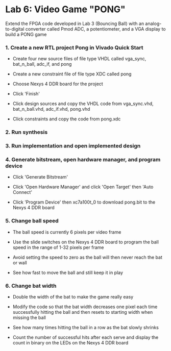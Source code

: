 # Lab 6: Video Game "PONG"

Extend the FPGA code developed in Lab 3 (Bouncing Ball) with an analog-to-digital converter called Pmod ADC, a potentiometer, and a VGA display to build a PONG game

### 1. Create a new RTL project Pong in Vivado Quick Start

* Create four new source files of file type VHDL called vga_sync, bat_n_ball, adc_if, and pong

* Create a new constraint file of file type XDC called pong

* Choose Nexys 4 DDR board for the project

* Click 'Finish'

* Click design sources and copy the VHDL code from vga_sync.vhd, bat_n_ball.vhd, adc_if.vhd, pong.vhd

* Click constraints and copy the code from pong.xdc

### 2. Run synthesis

### 3. Run implementation and open implemented design

### 4. Generate bitstream, open hardware manager, and program device

* Click 'Generate Bitstream'

* Click 'Open Hardware Manager' and click 'Open Target' then 'Auto Connect'

* Click 'Program Device' then xc7a100t_0 to download pong.bit to the Nexys 4 DDR board

### 5. Change ball speed

* The ball speed is currently 6 pixels per video frame

* Use the slide switches on the Nexys 4 DDR board to program the ball speed in the range of 1-32 pixels per frame

* Avoid setting the speed to zero as the ball will then never reach the bat or wall

* See how fast to move the ball and still keep it in play

### 6. Change bat width

* Double the width of the bat to make the game really easy

* Modify the code so that the bat width decreases one pixel each time successfully hitting the ball and then resets to
starting width when missing the ball

* See how many times hitting the ball in a row as the bat slowly shrinks

* Count the number of successful hits after each serve and display the count in binary on the LEDs on the Nexys 4 DDR board
